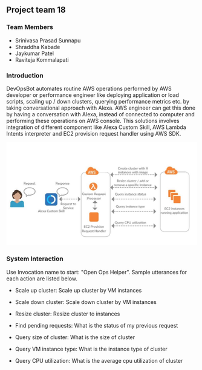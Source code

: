 ## Project team 18
### Team Members
* Srinivasa Prasad Sunnapu
* Shraddha Kabade
* Jaykumar Patel
* Raviteja Kommalapati

### Introduction
DevOpsBot automates routine AWS operations performed by AWS developer or performance engineer like deploying application or load scripts, scaling up / down clusters, querying performance metrics etc. by taking conversational approach with Alexa. AWS engineer can get this done by having a conversation with Alexa, instead of connected to computer and performing these operations on AWS console. This solutions involves integration of different component like Alexa Custom Skill, AWS Lambda Intents interpreter and EC2 provision request handler using AWS SDK.

![System Architecture](https://github.com/SJSU272LabSP18/DevOpsBot/blob/master/DevOpsBot-Architecture.jpg)

### System Interaction
Use Invocation name to start: "Open Ops Helper".
Sample utterances for each action are listed below.
* Scale up cluster: Scale up <clusterName> cluster by <numbeOfInstances> VM instances 
  
* Scale down cluster: Scale down <clusterName> cluster by <numbeOfInstances> VM instances

* Resize cluster: Resize <clusterName> cluster to <numberOfInstances> instances

* Find pending requests: What is the status of my previous request

* Query size of cluster: What is the size of <clusterName> cluster

* Query VM instance type: What is the instance type of <clusterName> cluster

* Query CPU utilization: What is the average cpu utilization of <clusterName> cluster

